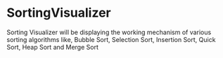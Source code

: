 # SortingVisualizer
Sorting Visualizer will be displaying the working mechanism of various sorting algorithms like, Bubble Sort, Selection Sort, Insertion Sort, Quick Sort, Heap Sort and Merge Sort
